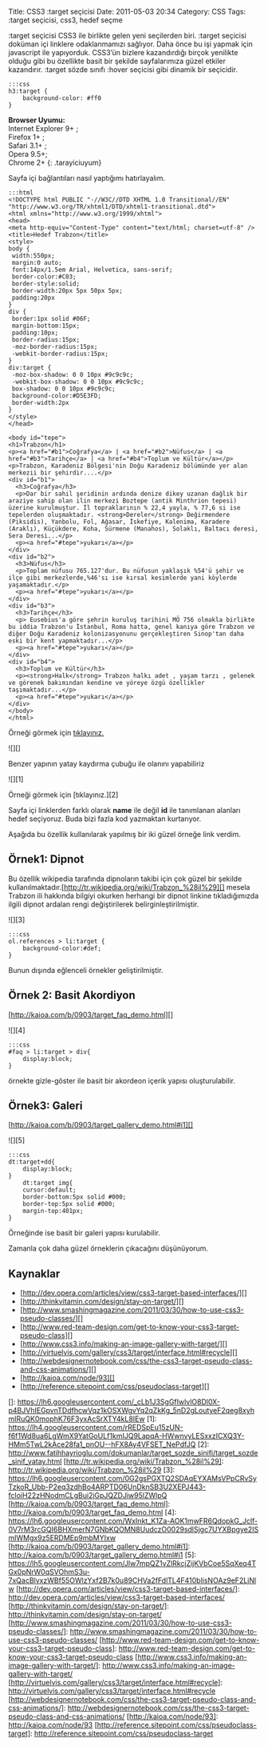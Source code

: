 Title: CSS3 :target seçicisi
Date: 2011-05-03 20:34
Category: CSS
Tags: :target seçicisi, css3, hedef seçme

:target seçicisi CSS3 ile birlikte gelen yeni seçilerden biri. :target
seçicisi doküman içi linklere odaklanmamızı sağlıyor. Daha önce bu işi
yapmak için javascript ile yapıyorduk. CSS3’ün bizlere kazandırdığı
birçok yenilikte olduğu gibi bu özellikte basit bir şekilde
sayfalarımıza güzel etkiler kazandırır. :target sözde sınıfı :hover
seçicisi gibi dinamik bir seçicidir.

	:::css
	h3:target {
		background-color: #ff0
	} 

**Browser Uyumu:**  
Internet Explorer 9+ ;  
Firefox 1+ ;  
Safari 3.1+ ;  
Opera 9.5+;  
Chrome 2+
{: .tarayiciuyum}

Sayfa içi bağlantıları nasıl yaptığımı hatırlayalım.

	:::html
	<!DOCTYPE html PUBLIC "-//W3C//DTD XHTML 1.0 Transitional//EN" "http://www.w3.org/TR/xhtml1/DTD/xhtml1-transitional.dtd">
	<html xmlns="http://www.w3.org/1999/xhtml">
	<head>
	<meta http-equiv="Content-Type" content="text/html; charset=utf-8" />
	<title>Hedef Trabzon</title>
	<style>
	body {
	 width:550px;
	 margin:0 auto;
	 font:14px/1.5em Arial, Helvetica, sans-serif;
	 border-color:#C03;
	 border-style:solid;
	 border-width:20px 5px 50px 5px;
	 padding:20px
	}
	div {
	 border:1px solid #06F;
	 margin-bottom:15px;
	 padding:10px;
	 border-radius:15px;
	 -moz-border-radius:15px;
	 -webkit-border-radius:15px;
	}
	div:target {
	 -moz-box-shadow: 0 0 10px #9c9c9c;
	 -webkit-box-shadow: 0 0 10px #9c9c9c;
	 box-shadow: 0 0 10px #9c9c9c;
	 background-color:#D5E3FD;
	 border-width:2px
	}
	</style>
	</head>

	<body id="tepe">
	<h1>Trabzon</h1>
	<p><a href="#b1">Coğrafya</a> | <a href="#b2">Nüfus</a> | <a href="#b3">Tarihçe</a> | <a href="#b4">Toplum ve Kültür</a></p>
	<p>Trabzon, Karadeniz Bölgesi'nin Doğu Karadeniz bölümünde yer alan merkezii bir şehirdir....</p>
	<div id="b1">
	  <h3>Coğrafya</h3>
	  <p>Dar bir sahil şeridinin ardında denize dikey uzanan dağlık bir araziye sahip olan ilin merkezi Boztepe (antik Minthrion tepesi) üzerine kurulmuştur. İl topraklarının % 22,4 yayla, % 77,6 si ise tepelerden oluşmaktadır. <strong>Dereler</strong> Değirmendere (Piksidis), Yanbolu, Fol, Ağasar, İskefiye, Kalenima, Karadere (Araklı), Küçükdere, Koha, Sürmene (Manahos), Solaklı, Baltacı deresi, Sera Deresi...</p>
	  <p><a href="#tepe">yukarı</a></p>
	</div>
	<div id="b2">
	  <h3>Nüfus</h3>
	  <p>Toplam nüfusu 765.127'dur. Bu nüfusun yaklaşık %54'ü şehir ve ilçe gibi merkezlerde,%46'sı ise kırsal kesimlerde yani köylerde yaşamaktadır.</p>
	  <p><a href="#tepe">yukarı</a></p>
	</div>
	<div id="b3">
	  <h3>Tarihçe</h3>
	  <p> Eusebius'a göre şehrin kuruluş tarihini MÖ 756 olmakla birlikte bu iddia Trabzon'u İstanbul, Roma hatta, genel kanıya göre Trabzon ve diğer Doğu Karadeniz kolonizasyonunu gerçekleştiren Sinop'tan daha eski bir kent yapmaktadır...</p>
	  <p><a href="#tepe">yukarı</a></p>
	</div>
	<div id="b4">
	  <h3>Toplum ve Kültür</h3>
	  <p><strong>Halk</strong> Trabzon halkı adet , yaşam tarzı , gelenek ve görenek bakımından kendine ve yöreye özgü özellikler taşımaktadır...</p>
	  <p><a href="#tepe">yukarı</a></p>
	</div>
	</body>
	</html>

Örneği görmek için [tıklayınız.][]

![][]

Benzer yapının yatay kaydırma çubuğu ile olanını yapabiliriz

![][1]

Örneği görmek için [tıklayınız.][2]

Sayfa içi linklerden farklı olarak **name** ile değil **id** ile
tanımlanan alanları hedef seçiyoruz. Buda bizi fazla kod yazmaktan
kurtarıyor.

Aşağıda bu özellik kullanılarak yapılmış bir iki güzel örneğe link
verdim.

## Örnek1: Dipnot

Bu özellik wikipedia tarafında dipnoların takibi için çok güzel bir
şekilde
kullanılmaktadır.[http://tr.wikipedia.org/wiki/Trabzon_%28il%29][]
mesela Trabzon ili hakkında bilgiyi okurken herhangi bir dipnot linkine
tıkladığımızda ilgili dipnot ardalan rengi değiştirilerek
belirginleştirilmiştir.

![][3]  

	:::css
	ol.references > li:target {
		background-color:#def;
	} 

Bunun dışında eğlenceli örnekler geliştirilmiştir.

## Örnek 2: Basit Akordiyon

[http://kaioa.com/b/0903/target_faq_demo.html][]

![][4]

	:::css
	#faq > li:target > div{
		display:block;
	} 

örnekte gizle-göster ile basit bir akordeon içerik yapısı
oluşturulabilir.

## Örnek3: Galeri

[http://kaioa.com/b/0903/target_gallery_demo.html#i1][]

![][5]

	:::css
	dt:target+dd{
	    display:block;
	}
	    dt:target img{
	    cursor:default;
	    border-bottom:5px solid #000;
	    border-top:5px solid #000;
	    margin-top:401px;
	} 

Örneğinde ise basit bir galeri yapısı kurulabilir.

Zamanla çok daha güzel örneklerin çıkacağını düşünüyorum.

## Kaynaklar

-   [http://dev.opera.com/articles/view/css3-target-based-interfaces/][]
-   [http://thinkvitamin.com/design/stay-on-target/][]
-   [http://www.smashingmagazine.com/2011/03/30/how-to-use-css3-pseudo-classes/][]
-   [http://www.red-team-design.com/get-to-know-your-css3-target-pseudo-class][]
-   [http://www.css3.info/making-an-image-gallery-with-target/][]
-   [http://virtuelvis.com/gallery/css3/target/interface.html#recycle][]
-   [http://webdesignernotebook.com/css/the-css3-target-pseudo-class-and-css-animations/][]
-   [http://kaioa.com/node/93][]
-   [http://reference.sitepoint.com/css/pseudoclass-target][]

  [tıklayınız.]: http://www.fatihhayrioglu.com/dokumanlar/target_sozde_sinifi/target_sozde_sinif.html
  []: https://lh6.googleusercontent.com/_cLb1J3SgGfIwlvlO8Dl0X-p4BJVhIEGpvnTDdfhcwVqz1kOSXWgvYq2qZkKg_5nD2gLoutyeF2qeg8xyhmIRuQK0mophK76F3yxAcSrXTY4kL8IEw
  [1]: https://lh4.googleusercontent.com/rREDSpEu15zUN-f6f1Wd8ua6LgWmX9YatGoULf1kmIJQ9LapqA-HWwnvyLESxxzICXQ3Y-HMm5TwL2kAce28fa1_pnOU--hFX8Ay4VFSET_NePdfJQ
  [2]: http://www.fatihhayrioglu.com/dokumanlar/target_sozde_sinifi/target_sozde_sinif_yatay.html
  [http://tr.wikipedia.org/wiki/Trabzon_%28il%29]: http://tr.wikipedia.org/wiki/Trabzon_%28il%29
  [3]: https://lh6.googleusercontent.com/0G2gsPGXTQ2SDAqEYXAMsVPpCRvSyTzkoR_Ubb-P2eq3zdhBo4ARPTD06UnDknSB3U2XEPJ443-fcloiH22zHNodmCLgBui2jGpJQZDJiw95lZWlpQ
  [http://kaioa.com/b/0903/target_faq_demo.html]: http://kaioa.com/b/0903/target_faq_demo.html
  [4]: https://lh6.googleusercontent.com/WxInkt_K1Za-AOK1mwFR6QdopkG_Jclf-0V7rM3rcGQI6BHXmerN7GNbKQOMN8UudczO0029sdlSjgc7UYXBpgye2ISmIWMgx9z5ERDMEp9mbMYIxw
  [http://kaioa.com/b/0903/target_gallery_demo.html#i1]: http://kaioa.com/b/0903/target_gallery_demo.html#i1
  [5]: https://lh5.googleusercontent.com/JIw7mpQZ1vZlRkcjZijKVbCoe5SqXeq4TGx0pNrW0qSVOhmS3u-7xQacBlvxzWBf55OWlzYxf2B7k0u89CHVa2fFdlTL4F410blisNOAz9eF2LjNlw
  [http://dev.opera.com/articles/view/css3-target-based-interfaces/]: http://dev.opera.com/articles/view/css3-target-based-interfaces/
  [http://thinkvitamin.com/design/stay-on-target/]: http://thinkvitamin.com/design/stay-on-target/
  [http://www.smashingmagazine.com/2011/03/30/how-to-use-css3-pseudo-classes/]: http://www.smashingmagazine.com/2011/03/30/how-to-use-css3-pseudo-classes/
  [http://www.red-team-design.com/get-to-know-your-css3-target-pseudo-class]: http://www.red-team-design.com/get-to-know-your-css3-target-pseudo-class
  [http://www.css3.info/making-an-image-gallery-with-target/]: http://www.css3.info/making-an-image-gallery-with-target/
  [http://virtuelvis.com/gallery/css3/target/interface.html#recycle]: http://virtuelvis.com/gallery/css3/target/interface.html#recycle
  [http://webdesignernotebook.com/css/the-css3-target-pseudo-class-and-css-animations/]: http://webdesignernotebook.com/css/the-css3-target-pseudo-class-and-css-animations/
  [http://kaioa.com/node/93]: http://kaioa.com/node/93
  [http://reference.sitepoint.com/css/pseudoclass-target]: http://reference.sitepoint.com/css/pseudoclass-target

